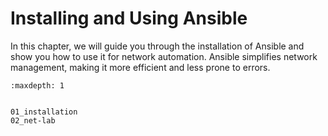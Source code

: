 # Installing and Using Ansible

In this chapter, we will guide you through the installation of Ansible and show you how to use it for network automation. Ansible simplifies network management, making it more efficient and less prone to errors.



```{toctree}
:maxdepth: 1


01_installation
02_net-lab
```

